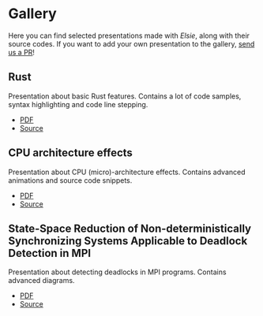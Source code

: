 # Gallery
Here you can find selected presentations made with *Elsie*, along with their source codes.
If you want to add your own presentation to the gallery,
[send us a PR](https://github.com/spirali/elsie/pulls)!

## Rust
Presentation about basic Rust features. Contains a lot of code samples, syntax highlighting and
code line stepping.

- [PDF](https://github.com/Kobzol/elsie-showcase/raw/main/rust/slides.pdf)
- [Source](https://github.com/Kobzol/elsie-showcase/tree/main/rust)

## CPU architecture effects
Presentation about CPU (micro)-architecture effects. Contains advanced animations and source code
snippets.

- [PDF](https://github.com/Kobzol/elsie-showcase/raw/main/cpu-arch/slides.pdf)
- [Source](https://github.com/Kobzol/elsie-showcase/tree/main/cpu-arch)

## State-Space Reduction of Non-deterministically Synchronizing Systems Applicable to Deadlock Detection in MPI
Presentation about detecting deadlocks in MPI programs. Contains advanced diagrams.

- [PDF](https://github.com/Kobzol/elsie-showcase/raw/main/fm2016/slides.pdf)
- [Source](https://github.com/Kobzol/elsie-showcase/tree/main/fm2016)
